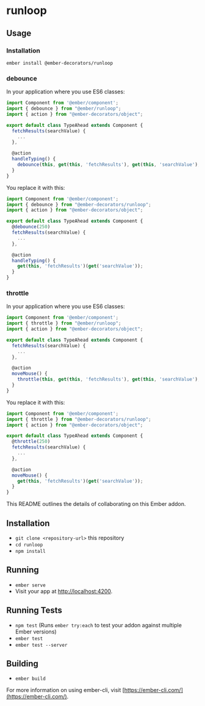 # runloop

## Usage

### Installation

`ember install @ember-decorators/runloop`

### debounce

In your application where you use ES6 classes:

```javascript
import Component from '@ember/component';
import { debounce } from "@ember/runloop";
import { action } from "@ember-decorators/object";

export default class TypeAhead extends Component {
  fetchResults(searchValue) {
    ...
  },

  @action
  handleTyping() {
    debounce(this, get(this, 'fetchResults'), get(this, 'searchValue'), 250);
  }
}

```

You replace it with this:

```javascript
import Component from '@ember/component';
import { debounce } from "@ember-decorators/runloop";
import { action } from "@ember-decorators/object";

export default class TypeAhead extends Component {
  @debounce(250)
  fetchResults(searchValue) {
    ...
  },

  @action
  handleTyping() {
    get(this, 'fetchResults')(get('searchValue'));
  }
}

```

### throttle

In your application where you use ES6 classes:

```javascript
import Component from '@ember/component';
import { throttle } from "@ember/runloop";
import { action } from "@ember-decorators/object";

export default class TypeAhead extends Component {
  fetchResults(searchValue) {
    ...
  },

  @action
  moveMouse() {
    throttle(this, get(this, 'fetchResults'), get(this, 'searchValue'), 250);
  }
}

```

You replace it with this:

```javascript
import Component from '@ember/component';
import { throttle } from "@ember-decorators/runloop";
import { action } from "@ember-decorators/object";

export default class TypeAhead extends Component {
  @throttle(250)
  fetchResults(searchValue) {
    ...
  },

  @action
  moveMouse() {
    get(this, 'fetchResults')(get('searchValue'));
  }
}

```

This README outlines the details of collaborating on this Ember addon.

## Installation

* `git clone <repository-url>` this repository
* `cd runloop`
* `npm install`

## Running

* `ember serve`
* Visit your app at [http://localhost:4200](http://localhost:4200).

## Running Tests

* `npm test` (Runs `ember try:each` to test your addon against multiple Ember versions)
* `ember test`
* `ember test --server`

## Building

* `ember build`

For more information on using ember-cli, visit [https://ember-cli.com/](https://ember-cli.com/).
